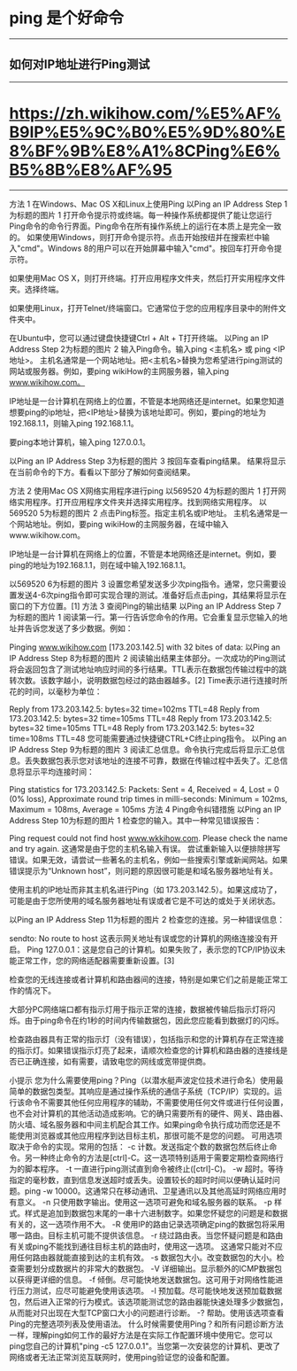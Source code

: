 


# ping 是个好命令



<hr>

## 如何对IP地址进行Ping测试



<hr>


# https://zh.wikihow.com/%E5%AF%B9IP%E5%9C%B0%E5%9D%80%E8%BF%9B%E8%A1%8CPing%E6%B5%8B%E8%AF%95

<hr>

方法
1
在Windows、Mac OS X和Linux上使用Ping
以Ping an IP Address Step 1为标题的图片
1
打开命令提示符或终端。每一种操作系统都提供了能让您运行Ping命令的命令行界面。Ping命令在所有操作系统上的运行在本质上是完全一致的。
如果使用Windows，则打开命令提示符。点击开始按纽并在搜索栏中输入"cmd"。Windows 8的用户可以在开始屏幕中输入"cmd"。按回车打开命令提示符。

如果使用Mac OS X，则打开终端。打开应用程序文件夹，然后打开实用程序文件夹。选择终端。

如果使用Linux，打开Telnet/终端窗口。它通常位于您的应用程序目录中的附件文件夹中。

在Ubuntu中，您可以通过键盘快捷键Ctrl + Alt + T打开终端。
以Ping an IP Address Step 2为标题的图片
2
输入Ping命令。输入ping <主机名> 或 ping <IP地址>。
主机名通常是一个网站地址。把<主机名>替换为您希望进行ping测试的网站或服务器。例如，要ping wikiHow的主网服务器，输入ping www.wikihow.com。

IP地址是一台计算机在网络上的位置，不管是本地网络还是internet。如果您知道想要ping的ip地址，把<IP地址>替换为该地址即可。例如，要ping的地址为192.168.1.1，则输入ping 192.168.1.1。

要ping本地计算机，输入ping 127.0.0.1。

以Ping an IP Address Step 3为标题的图片
3
按回车查看ping结果。 结果将显示在当前命令的下方。看看以下部分了解如何查阅结果。

方法
2
使用Mac OS X网络实用程序进行ping
以569520 4为标题的图片
1
打开网络实用程序。打开应用程序文件夹并选择实用程序。找到网络实用程序。
以569520 5为标题的图片
2
点击Ping标签。指定主机名或IP地址。
主机名通常是一个网站地址。例如，要ping wikiHow的主网服务器，在域中输入www.wikihow.com。

IP地址是一台计算机在网络上的位置，不管是本地网络还是internet。例如，要ping的地址为192.168.1.1，则在域中输入192.168.1.1。

以569520 6为标题的图片
3
设置您希望发送多少次ping指令。通常，您只需要设置发送4-6次ping指令即可实现合理的测试。准备好后点击ping，其结果将显示在窗口的下方位置。[1]
方法
3
查阅Ping的输出结果
以Ping an IP Address Step 7为标题的图片
1
阅读第一行。第一行告诉您命令的作用。它会重复显示您输入的地址并告诉您发送了多少数据。例如：

Pinging www.wikihow.com [173.203.142.5] with 32 bites of data:
以Ping an IP Address Step 8为标题的图片
2
阅读输出结果主体部分。一次成功的Ping测试将会返回包含了测试地址响应时间的多行结果。TTL表示在数据包传输过程中的跳转次数。该数字越小，说明数据包经过的路由器越多。[2] Time表示进行连接时所花的时间，以毫秒为单位：

Reply from 173.203.142.5: bytes=32 time=102ms TTL=48
Reply from 173.203.142.5: bytes=32 time=105ms TTL=48
Reply from 173.203.142.5: bytes=32 time=105ms TTL=48
Reply from 173.203.142.5: bytes=32 time=108ms TTL=48
您可能需要通过快捷键CTRL+C终止ping指令。
以Ping an IP Address Step 9为标题的图片
3
阅读汇总信息。命令执行完成后将显示汇总信息。丢失数据包表示您对该地址的连接不可靠，数据在传输过程中丢失了。汇总信息将显示平均连接时间：

Ping statistics for 173.203.142.5:
Packets: Sent = 4, Received = 4, Lost = 0 (0% loss),
Approximate round trip times in milli-seconds:
Minimum = 102ms, Maximum = 108ms, Average = 105ms
方法
4
Ping命令纠错措施
以Ping an IP Address Step 10为标题的图片
1
检查您的输入。其中一种常见错误报告：

Ping request could not find host www.wkkihow.com. Please check the name and try again. 这通常是由于您的主机名输入有误。
尝试重新输入以便排除拼写错误。如果无效，请尝试一些著名的主机名，例如一些搜索引擎或新闻网站。如果错误提示为“Unknown host”，则问题的原因很可能是和域名服务器地址有关。

使用主机的IP地址而非其主机名进行Ping（如 173.203.142.5）。如果这成功了，可能是由于您所使用的域名服务器地址有误或者它是不可达的或处于关闭状态。

以Ping an IP Address Step 11为标题的图片
2
检查您的连接。另一种错误信息：

sendto: No route to host 这表示网关地址有误或您的计算机的网络连接没有开启。
Ping 127.0.0.1：这是您自己的计算机。如果失败了，表示您的TCP/IP协议未能正常工作，您的网络适配器需要重新设置。[3]

检查您的无线连接或者计算机和路由器间的连接，特别是如果它们之前是能正常工作的情况下。

大部分PC网络端口都有指示灯用于指示正常的连接，数据被传输后指示灯将闪烁。由于ping命令在约1秒的时间内传输数据包，因此您应能看到数据灯的闪烁。

检查路由器具有正常的指示灯（没有错误），包括指示和您的计算机存在正常连接的指示灯。如果错误指示灯亮了起来，请顺次检查您的计算机和路由器的连接线是否已正确连接，如有需要，请致电您的网线或宽带提供商。

小提示
您为什么需要使用ping？Ping（以潜水艇声波定位技术进行命名）使用最简单的数据包类型。其响应是通过操作系统的通信子系统（TCP/IP）实现的。运行该命令不需要其他任何应用程序的辅助，不需要使用任何文件或进行任何设置，也不会对计算机的其他活动造成影响。它的确只需要所有的硬件、网关、路由器、防火墙、域名服务器和中间主机配合其工作。如果ping命令执行成功而您还是不能使用浏览器或其他应用程序到达目标主机，那很可能不是您的问题。
可用选项取决于命令的实现。常用的包括：
-c 计数。发送指定个数的数据包然后终止命令。另一种终止命令的方法是[ctrl]-C。这一选项特别适用于需要定期检查网络行为的脚本程序。
-t 一直进行ping测试直到命令被终止([ctrl]-C)。
-w 超时。等待指定的毫秒数，直到信息发送超时或丢失。设置较长的超时时间以便确认延时问题。ping -w 10000。这通常只在移动通讯、卫星通讯以及其他高延时网络应用时有意义。
-n 只使用数字输出。使用这一选项可避免和域名服务器的联系。
-p 样式。样式是追加到数据包末尾的一串十六进制数字。如果您怀疑您的问题是和数据有关的，这一选项作用不大。
-R 使用IP的路由记录选项确定ping的数据包将采用哪一路由。目标主机可能不提供该信息。
-r 绕过路由表。当您怀疑问题是和路由有关或ping不能找到通往目标主机的路由时，使用这一选项。 这通常只能对不应用任何路由器就能直接到达的主机有效。
-s 数据包大小。改变数据包的大小。检查需要划分成数据片的非常大的数据包。
-V 详细输出。显示额外的ICMP数据包以获得更详细的信息。
-f 倾倒。尽可能快地发送数据包。这可用于对网络性能进行压力测试，应尽可能避免使用该选项。
-l 预加载。尽可能快地发送预加载数据包，然后进入正常的行为模式。该选项能测试您的路由器能快速处理多少数据包，从而能对只出现在大型TCP窗口大小的问题进行诊断。
-? 帮助。使用该选项查看Ping的完整选项列表及使用语法。
什么时候需要使用Ping？和所有问题诊断方法一样，理解ping如何工作的最好方法是在实际工作配置环境中使用它。您可以ping您自己的计算机"ping -c5 127.0.0.1"。当您第一次安装您的计算机、更改了网络或者无法正常浏览互联网时，使用ping验证您的设备和配置。

